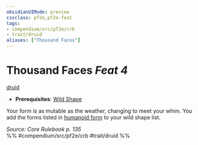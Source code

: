 ```yaml
---
obsidianUIMode: preview
cssclass: pf2e,pf2e-feat
tags:
- compendium/src/pf2e/crb
- trait/druid
aliases: ["Thousand Faces"]
---
```

# Thousand Faces  *Feat 4*  
[druid](/rules/traits/druid.md)  

- **Prerequisites**: [Wild Shape](/compendium/feats/wild-shape.md)

Your form is as mutable as the weather, changing to meet your whim. You add the forms listed in [humanoid form](/compendium/spells/humanoid-form.md) to your wild shape list.

*Source: Core Rulebook p. 135*  
%% #compendium/src/pf2e/crb #trait/druid %%